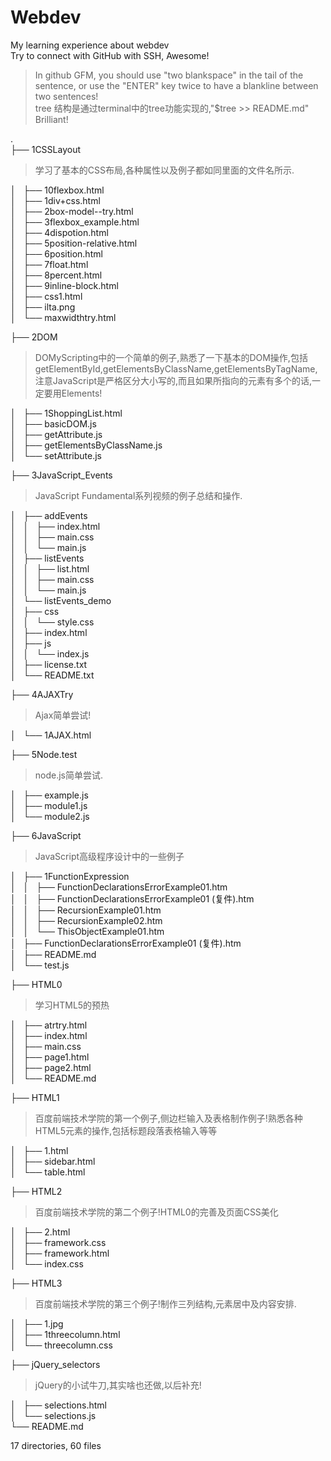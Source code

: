 Webdev
=================
My learning experience  about webdev  
Try to connect with GitHub with SSH, Awesome!  
>In github GFM, you should use "two blankspace" in the tail of the sentence, 
>or use the "ENTER" key twice to have a blankline between two sentences!  
>tree 结构是通过terminal中的tree功能实现的,"$tree >> README.md" Brilliant!

.    
├── 1CSSLayout    
>学习了基本的CSS布局,各种属性以及例子都如同里面的文件名所示.  

│   ├── 10flexbox.html    
│   ├── 1div+css.html  
│   ├── 2box-model--try.html  
│   ├── 3flexbox_example.html  
│   ├── 4dispotion.html  
│   ├── 5position-relative.html  
│   ├── 6position.html  
│   ├── 7float.html  
│   ├── 8percent.html  
│   ├── 9inline-block.html  
│   ├── css1.html  
│   ├── ilta.png  
│   └── maxwidthtry.html  

├── 2DOM  
>DOMyScripting中的一个简单的例子,熟悉了一下基本的DOM操作,包括getElementById,getElementsByClassName,getElementsByTagName,注意JavaScript是严格区分大小写的,而且如果所指向的元素有多个的话,一定要用Elements!

│   ├── 1ShoppingList.html  
│   ├── basicDOM.js  
│   ├── getAttribute.js  
│   ├── getElementsByClassName.js  
│   └── setAttribute.js  

├── 3JavaScript_Events  
>JavaScript Fundamental系列视频的例子总结和操作.

│   ├── addEvents  
│   │   ├── index.html  
│   │   ├── main.css  
│   │   └── main.js  
│   ├── listEvents  
│   │   ├── list.html  
│   │   ├── main.css  
│   │   └── main.js  
│   └── listEvents_demo  
│       ├── css  
│       │   └── style.css  
│       ├── index.html  
│       ├── js  
│       │   └── index.js  
│       ├── license.txt  
│       └── README.txt  

├── 4AJAXTry  
>Ajax简单尝试!

│   └── 1AJAX.html  

├── 5Node.test  
>node.js简单尝试.

│   ├── example.js  
│   ├── module1.js  
│   └── module2.js 

├── 6JavaScript  
>JavaScript高级程序设计中的一些例子

│   ├── 1FunctionExpression  
│   │   ├── FunctionDeclarationsErrorExample01.htm  
│   │   ├── FunctionDeclarationsErrorExample01 (复件).htm  
│   │   ├── RecursionExample01.htm  
│   │   ├── RecursionExample02.htm  
│   │   └── ThisObjectExample01.htm  
│   ├── FunctionDeclarationsErrorExample01 (复件).htm  
│   ├── README.md  
│   └── test.js  

├── HTML0  
>学习HTML5的预热

│   ├── atrtry.html  
│   ├── index.html  
│   ├── main.css  
│   ├── page1.html  
│   ├── page2.html  
│   └── README.md 

├── HTML1  
>百度前端技术学院的第一个例子,侧边栏输入及表格制作例子!熟悉各种HTML5元素的操作,包括标题段落表格输入等等

│   ├── 1.html  
│   ├── sidebar.html  
│   └── table.html

├── HTML2  
>百度前端技术学院的第二个例子!HTML0的完善及页面CSS美化

│   ├── 2.html  
│   ├── framework.css  
│   ├── framework.html  
│   └── index.css  

├── HTML3  
>百度前端技术学院的第三个例子!制作三列结构,元素居中及内容安排.

│   ├── 1.jpg  
│   ├── 1threecolumn.html  
│   └── threecolumn.css  

├── jQuery_selectors  
>jQuery的小试牛刀,其实啥也还做,以后补充!

│   ├── selections.html  
│   └── selections.js  
└── README.md  

17 directories, 60 files  
